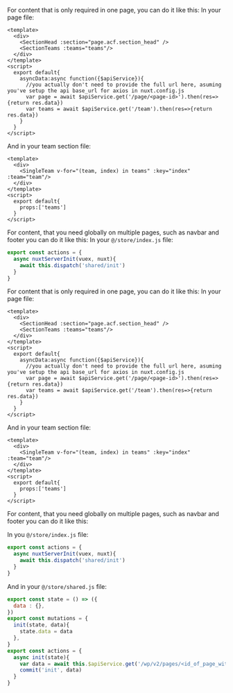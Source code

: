 For content that is only required in one page, you can do it like this:
In your page file:

```vue
<template>
  <div>
    <SectionHead :section="page.acf.section_head" />
    <SectionTeams :teams="teams"/>
  </div>
</template>
<script>
  export default{
    asyncData:async function({$apiService}){
      //you actually don't need to provide the full url here, asuming you've setup the api base_url for axios in nuxt.config.js
      var page = await $apiService.get('/page/<page-id>').then(res=>{return res.data})
      var teams = await $apiService.get('/team').then(res=>{return res.data})
    }
  }
</script>
```

And in your team section file:

```vue
<template>
  <div>
    <SingleTeam v-for="(team, index) in teams" :key="index" :team="team"/>
  </div>
</template>
<script>
  export default{
    props:['teams']
  }
</script>
```

For content, that you need globally on multiple pages, such as navbar and footer you can do it like this:
In your `@/store/index.js`  file:

```javascript
export const actions = {
  async nuxtServerInit(vuex, nuxt){
    await this.dispatch('shared/init')
  }
}
```


For content that is only required in one page, you can do it like this:
In your page file:
```vue
<template>
  <div>
    <SectionHead :section="page.acf.section_head" />
    <SectionTeams :teams="teams"/>
  </div>
</template>
<script>
  export default{
    asyncData:async function({$apiService}){
      //you actually don't need to provide the full url here, asuming you've setup the api base_url for axios in nuxt.config.js
      var page = await $apiService.get('/page/<page-id>').then(res=>{return res.data})
      var teams = await $apiService.get('/team').then(res=>{return res.data})
    }
  }
</script>
```

And in your team section file:

```vue
<template>
  <div>
    <SingleTeam v-for="(team, index) in teams" :key="index" :team="team"/>
  </div>
</template>
<script>
  export default{
    props:['teams']
  }
</script>
```

For content, that you need globally on multiple pages, such as navbar and footer you can do it like this:

In you `@/store/index.js`  file:
```javascript
export const actions = {
  async nuxtServerInit(vuex, nuxt){
    await this.dispatch('shared/init')
  }
}
```
  
And in your `@/store/shared.js`  file:
  
```javascript
export const state = () => ({
  data : {},
})
export const mutations = {
  init(state, data){
    state.data = data
  },
}
export const actions = {
  async init(state){
    var data = await this.$apiService.get('/wp/v2/pages/<id_of_page_with_shared_content_such_as_navbar_or_footer>').then(res => {return res.data})
    commit('init', data)
  }
}
```
